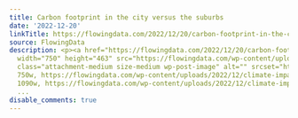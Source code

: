 ```yaml
---
title: Carbon footprint in the city versus the suburbs
date: '2022-12-20'
linkTitle: https://flowingdata.com/2022/12/20/carbon-footprint-in-the-city-versus-the-suburbs/
source: FlowingData
description: <p><a href="https://flowingdata.com/2022/12/20/carbon-footprint-in-the-city-versus-the-suburbs/"><img
  width="750" height="463" src="https://flowingdata.com/wp-content/uploads/2022/12/climate-impact-city-per-household-750x463.png"
  class="attachment-medium size-medium wp-post-image" alt="" srcset="https://flowingdata.com/wp-content/uploads/2022/12/climate-impact-city-per-household-750x463.png
  750w, https://flowingdata.com/wp-content/uploads/2022/12/climate-impact-city-per-household-1090x673.png
  1090w, https://flowingdata.com/wp-content/uploads/2022/12/climate-impact-city-per-household-210x130.pn
  ...
disable_comments: true
---
```

<p><a href="https://flowingdata.com/2022/12/20/carbon-footprint-in-the-city-versus-the-suburbs/"><img width="750" height="463" src="https://flowingdata.com/wp-content/uploads/2022/12/climate-impact-city-per-household-750x463.png" class="attachment-medium size-medium wp-post-image" alt="" srcset="https://flowingdata.com/wp-content/uploads/2022/12/climate-impact-city-per-household-750x463.png 750w, https://flowingdata.com/wp-content/uploads/2022/12/climate-impact-city-per-household-1090x673.png 1090w, https://flowingdata.com/wp-content/uploads/2022/12/climate-impact-city-per-household-210x130.pn ...